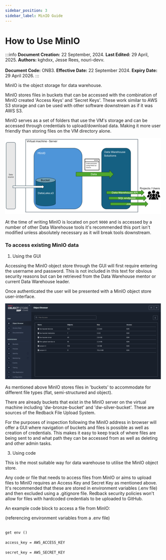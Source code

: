 ```yaml
--- 
sidebar_position: 3
sidebar_label: MinIO Guide
---
```


# How to Use MinIO

:::info
**Document Creation:** 22 September, 2024. **Last Edited:** 29 April, 2025. **Authors:** kghdxx, Jesse Rees, nouri-devv.
<br></br> **Document Code:** ONB3. **Effective Date:** 22 September 2024. **Expiry Date:** 29 April 2026.
:::

MinIO is the object storage for data warehouse.

  

MinIO stores files in buckets that can be accessed with the combination of MinIO created 'Access Keys' and 'Secret Keys'. These work similar to AWS S3 storage and can be used with other software downstream as if it was AWS S3.

  

MinIO serves as a set of folders that use the VM's storage and can be accessed through credentials to upload/download data. Making it more user friendly than storing files on the VM directory alone.

  ![Miniovis](./pictures/Miniovis.png)

At the time of writing MinIO is located on port `9000` and is accessed by a number of other Data Warehouse tools it's recommended this port isn't modified unless absolutely necessary as it will break tools downstream.

  

### To access existing MinIO data

  

1. Using the GUI

Accessing the MinIO object store through the GUI will first require entering the username and password. This is not included in this text for obvious security reasons but can be retrieved from the Data Warehouse mentor or current Data Warehouse leader.

Once authenticated the user will be presented with a MinIO object store user-interface.

![MinIO1](./pictures/MinIO1.png)

As mentioned above MinIO stores files in 'buckets' to accommodate for different file types (flat, semi-structured and object).

There are already buckets that exist in the MinIO server on the virtual machine including 'dw-bronze-bucket' and 'dw-silver-bucket'. These are sources of the Redback File Upload System.

For the purposes of inspection following the MinIO address in browser will offer a GUI where navigation of buckets and files is possible as well as creation of credentials. This makes it easy to keep track of where files are being sent to and what path they can be accessed from as well as deleting and other admin tasks.

  

3. Using code

This is the most suitable way for data warehouse to utilise the MinIO object store.

Any code or file that needs to access files from MinIO or aims to upload files to MinIO requires an Access Key and Secret Key as mentioned above. It's recommended that these are stored in environment variables (.env file) and then excluded using a .gitignore file. Redback security policies won't allow for files with hardcoded credentials to be uploaded to GitHub.

  

An example code block to access a file from MinIO:

(referencing environment variables from a .env file)

```

get env ()

access_key = AWS_ACCESS_KEY

secret_key = AWS_SECRET_KEY

  

```